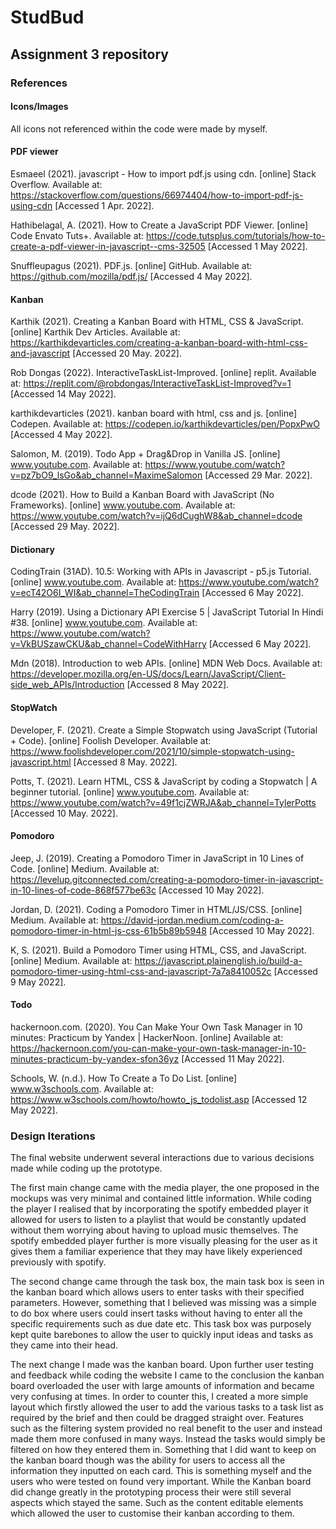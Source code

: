 # StudBud

## Assignment 3 repository

### References

#### Icons/Images

All icons not referenced within the code were made by myself.

#### PDF viewer

Esmaeel (2021). javascript - How to import pdf.js using cdn. [online] Stack Overflow. Available at: https://stackoverflow.com/questions/66974404/how-to-import-pdf-js-using-cdn [Accessed 1 Apr. 2022].

Hathibelagal, A. (2021). How to Create a JavaScript PDF Viewer. [online] Code Envato Tuts+. Available at: https://code.tutsplus.com/tutorials/how-to-create-a-pdf-viewer-in-javascript--cms-32505 [Accessed 1 May 2022].

Snuffleupagus (2021). PDF.js. [online] GitHub. Available at: https://github.com/mozilla/pdf.js/ [Accessed 4 May 2022].

#### Kanban

Karthik (2021). Creating a Kanban Board with HTML, CSS & JavaScript. [online] Karthik Dev Articles. Available at: https://karthikdevarticles.com/creating-a-kanban-board-with-html-css-and-javascript [Accessed 20 May. 2022].

Rob Dongas (2022). InteractiveTaskList-Improved. [online] replit. Available at: https://replit.com/@robdongas/InteractiveTaskList-Improved?v=1 [Accessed 14 May 2022].

karthikdevarticles (2021). kanban board with html, css and js. [online] Codepen. Available at: https://codepen.io/karthikdevarticles/pen/PopxPwO [Accessed 4 May 2022].

Salomon, M. (2019). Todo App + Drag&Drop in Vanilla JS. [online] www.youtube.com. Available at: https://www.youtube.com/watch?v=pz7bO9_lsGo&ab_channel=MaximeSalomon [Accessed 29 Mar. 2022].

dcode (2021). How to Build a Kanban Board with JavaScript (No Frameworks). [online] www.youtube.com. Available at: https://www.youtube.com/watch?v=ijQ6dCughW8&ab_channel=dcode [Accessed 29 May. 2022].

#### Dictionary

CodingTrain (31AD). 10.5: Working with APIs in Javascript - p5.js Tutorial. [online] www.youtube.com. Available at: https://www.youtube.com/watch?v=ecT42O6I_WI&ab_channel=TheCodingTrain [Accessed 6 May 2022].

Harry (2019). Using a Dictionary API Exercise 5 | JavaScript Tutorial In Hindi #38. [online] www.youtube.com. Available at: https://www.youtube.com/watch?v=VkBUSzawCKU&ab_channel=CodeWithHarry [Accessed 6 May 2022].

Mdn (2018). Introduction to web APIs. [online] MDN Web Docs. Available at: https://developer.mozilla.org/en-US/docs/Learn/JavaScript/Client-side_web_APIs/Introduction [Accessed 8 May 2022].

#### StopWatch

Developer, F. (2021). Create a Simple Stopwatch using JavaScript (Tutorial + Code). [online] Foolish Developer. Available at: https://www.foolishdeveloper.com/2021/10/simple-stopwatch-using-javascript.html [Accessed 8 May. 2022].

Potts, T. (2021). Learn HTML, CSS & JavaScript by coding a Stopwatch | A beginner tutorial. [online] www.youtube.com. Available at: https://www.youtube.com/watch?v=49f1cjZWRJA&ab_channel=TylerPotts [Accessed 10 May. 2022].

#### Pomodoro

Jeep, J. (2019). Creating a Pomodoro Timer in JavaScript in 10 Lines of Code. [online] Medium. Available at: https://levelup.gitconnected.com/creating-a-pomodoro-timer-in-javascript-in-10-lines-of-code-868f577be63c [Accessed 10 May 2022].

Jordan, D. (2021). Coding a Pomodoro Timer in HTML/JS/CSS. [online] Medium. Available at: https://david-jordan.medium.com/coding-a-pomodoro-timer-in-html-js-css-61b5b89b5948 [Accessed 10 May 2022].

K, S. (2021). Build a Pomodoro Timer using HTML, CSS, and JavaScript. [online] Medium. Available at: https://javascript.plainenglish.io/build-a-pomodoro-timer-using-html-css-and-javascript-7a7a8410052c [Accessed 9 May 2022].

#### Todo

hackernoon.com. (2020). You Can Make Your Own Task Manager in 10 minutes: Practicum by Yandex | HackerNoon. [online] Available at: https://hackernoon.com/you-can-make-your-own-task-manager-in-10-minutes-practicum-by-yandex-sfon36yz [Accessed 11 May 2022].

Schools, W. (n.d.). How To Create a To Do List. [online] www.w3schools.com. Available at: https://www.w3schools.com/howto/howto_js_todolist.asp [Accessed 12 May 2022].

### Design Iterations

The final website underwent several interactions due to various decisions made while coding up the prototype.

The first main change came with the media player, the one proposed in the mockups was very minimal and contained little information. While coding the player I realised that by incorporating the spotify embedded player it allowed for users to listen to a playlist that would be constantly updated without them worrying about having to upload music themselves. The spotify embedded player further is more visually pleasing for the user as it gives them a familiar experience that they may have likely experienced previously with spotify.

The second change came through the task box, the main task box is seen in the kanban board which allows users to enter tasks with their specified parameters. However, something that I believed was missing was a simple to do box where users could insert tasks without having to enter all the specific requirements such as due date etc. This task box was purposely kept quite barebones to allow the user to quickly input ideas and tasks as they came into their head.

The next change I made was the kanban board. Upon further user testing and feedback while coding the website I came to the conclusion the kanban board overloaded the user with large amounts of information and became very confusing at times. In order to counter this, I created a more simple layout which firstly allowed the user to add the various tasks to a task list as required by the brief and then could be dragged straight over. Features such as the filtering system provided no real benefit to the user and instead made them more confused in many ways. Instead the tasks would simply be filtered on how they entered them in. Something that I did want to keep on the kanban board though was the ability for users to access all the information they inputted on each card. This is something myself and the users who were tested on found very important. While the Kanban board did change greatly in the prototyping process their were still several aspects which stayed the same. Such as the content editable elements which allowed the user to customise their kanban according to them.
